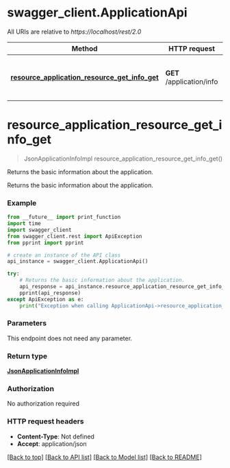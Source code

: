 # swagger_client.ApplicationApi

All URIs are relative to *https://localhost/rest/2.0*

Method | HTTP request | Description
------------- | ------------- | -------------
[**resource_application_resource_get_info_get**](ApplicationApi.md#resource_application_resource_get_info_get) | **GET** /application/info | Returns the basic information about the application.


# **resource_application_resource_get_info_get**
> JsonApplicationInfoImpl resource_application_resource_get_info_get()

Returns the basic information about the application.

Returns the basic information about the application.

### Example
```python
from __future__ import print_function
import time
import swagger_client
from swagger_client.rest import ApiException
from pprint import pprint

# create an instance of the API class
api_instance = swagger_client.ApplicationApi()

try:
    # Returns the basic information about the application.
    api_response = api_instance.resource_application_resource_get_info_get()
    pprint(api_response)
except ApiException as e:
    print("Exception when calling ApplicationApi->resource_application_resource_get_info_get: %s\n" % e)
```

### Parameters
This endpoint does not need any parameter.

### Return type

[**JsonApplicationInfoImpl**](JsonApplicationInfoImpl.md)

### Authorization

No authorization required

### HTTP request headers

 - **Content-Type**: Not defined
 - **Accept**: application/json

[[Back to top]](#) [[Back to API list]](../README.md#documentation-for-api-endpoints) [[Back to Model list]](../README.md#documentation-for-models) [[Back to README]](../README.md)

